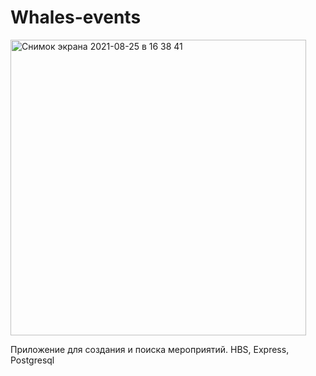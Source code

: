 # Whales-events

<img width="473" alt="Снимок экрана 2021-08-25 в 16 38 41" src="https://user-images.githubusercontent.com/63826857/130800923-00bfdd59-5608-4997-922e-e56662e4dc75.png">

Приложение для создания и поиска мероприятий. 
HBS, Express, Postgresql
